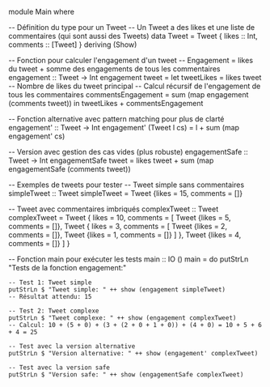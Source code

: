 module Main where

-- Définition du type pour un Tweet
-- Un Tweet a des likes et une liste de commentaires (qui sont aussi des Tweets)
data Tweet = Tweet {
    likes :: Int,
    comments :: [Tweet]
} deriving (Show)

-- Fonction pour calculer l'engagement d'un tweet
-- Engagement = likes du tweet + somme des engagements de tous les commentaires
engagement :: Tweet -> Int
engagement tweet = 
    let tweetLikes = likes tweet  -- Nombre de likes du tweet principal
        -- Calcul récursif de l'engagement de tous les commentaires
        commentsEngagement = sum (map engagement (comments tweet))
    in tweetLikes + commentsEngagement

-- Fonction alternative avec pattern matching pour plus de clarté
engagement' :: Tweet -> Int
engagement' (Tweet l cs) = l + sum (map engagement' cs)

-- Version avec gestion des cas vides (plus robuste)
engagementSafe :: Tweet -> Int
engagementSafe tweet = likes tweet + sum (map engagementSafe (comments tweet))

-- Exemples de tweets pour tester
-- Tweet simple sans commentaires
simpleTweet :: Tweet
simpleTweet = Tweet {likes = 15, comments = []}

-- Tweet avec commentaires imbriqués
complexTweet :: Tweet
complexTweet = Tweet {
    likes = 10,
    comments = [
        Tweet {likes = 5, comments = []},
        Tweet {
            likes = 3, 
            comments = [
                Tweet {likes = 2, comments = []},
                Tweet {likes = 1, comments = []}
            ]
        },
        Tweet {likes = 4, comments = []}
    ]
}

-- Fonction main pour exécuter les tests
main :: IO ()
main = do
    putStrLn "Tests de la fonction engagement:"
    
    -- Test 1: Tweet simple
    putStrLn $ "Tweet simple: " ++ show (engagement simpleTweet)
    -- Résultat attendu: 15
    
    -- Test 2: Tweet complexe
    putStrLn $ "Tweet complexe: " ++ show (engagement complexTweet)
    -- Calcul: 10 + (5 + 0) + (3 + (2 + 0 + 1 + 0)) + (4 + 0) = 10 + 5 + 6 + 4 = 25
    
    -- Test avec la version alternative
    putStrLn $ "Version alternative: " ++ show (engagement' complexTweet)
    
    -- Test avec la version safe
    putStrLn $ "Version safe: " ++ show (engagementSafe complexTweet)